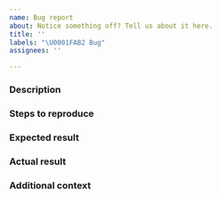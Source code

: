```yaml
---
name: Bug report
about: Notice something off? Tell us about it here.
title: ''
labels: "\U0001FAB2 Bug"
assignees: ''

---
```


### Description

<!-- Tell us about the bug you found -->

### Steps to reproduce

<!-- Steps for how we can replicate your experience (numbered lists are best) -->

### Expected result

<!-- What did you expect to happen? -->

### Actual result

<!-- What actually happened? -->

### Additional context

<!--
    Anything else that will help us better understand, for example:
      * Information about your local environment
      * Screenshots
      * Code snippets
-->
